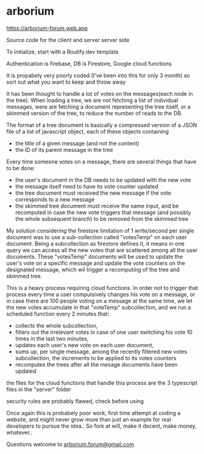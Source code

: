 # arborium

https://arborium-forum.web.app

Source code for the client and server server side

To initialize, start with a Routify.dev template

Authentication is firebase, DB is Firestore, Google cloud functions

It is propabely very poorly coded (I've been into this for only 3 month) so sort out what you want to keep and throw away

It has been thought to handle a lot of votes on the messages(each node in the tree).
When loading a tree, we are not fetching a list of individual messages, were are fetching a document representing the tree itself, or a skimmed version of the tree, to reduce the number of reads to the DB.

The format of a tree document is basically a compressed version of a JSON file of a list of javascript object, each of these objects containing
 - the title of a given message (and not the content)
 - the ID of its parent message in the tree
 
Every time someone votes on a message, there are several things that have to be done:
 - the user's document in the DB needs to be updated with the new vote
 - the message itself need to have its vote counter updated
 - the tree document must received the new message if the vote corresponds to a new message
 - the skimmed tree document must receive the same input, and be recomputed in case the new vote triggers that message (and possibly the whole subsequent branch) to be removed from the skimmed tree

My solution considering the firestore limitation of 1 write/second per single document was to use a sub-collection called "votesTemp" on each user document.
Being a subcollection as firestore defines it, it means in one query we can access all the new votes that are scattered among all the user documents.
These "votesTemp" documents will be used to update the user's vote on a specific message and update the vote counters on the designated message, which wil trigger a recomputing of the tree and skimmed tree.

This is a heavy process requiring cloud functions. In order not to trigger that process every time a user compulsively changes his vote on a message, or in case there are 100 people voting on a message at the same time, we let the new votes accumulate in that "voteTemp" subcollection, and we run a scheduled function every 2 minutes that: 
 - collects the whole subcollection, 
 - filters out the irrelevant votes in case of one user switching his vote 10 times in the last two minutes, 
 - updates each user's new vote on each user document,
 - sums up, per single message, among the recently filtered new votes subcollection, the increments to be applied to its votes counters
 - recomputes the trees after all the mesage documents have been updated

the files for the cloud functions that handle this process are the 3 typescript files in the "server" folder


security rules are probably flawed, check before using

Once again this is probabely poor work, first time attempt at coding a website, and might never grow more than just an example for real developers to pursue the idea.. So fork at will, make it decent, make money, whatever..


Questions welcome to arborium.forum@gmail.com

